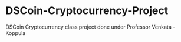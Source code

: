 # DSCoin-Cryptocurrency-Project
DSCoin Cryptocurrency class project done under Professor Venkata - Koppula
